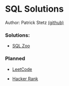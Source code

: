 # SQL Solutions

Author: Patrick Stetz  [(github)](https://github.com/pstetz/)

### Solutions:

- [SQL Zoo](https://sqlzoo.net/)

### Planned

- [LeetCode](https://leetcode.com/problemset/database/)

- [Hacker Rank](https://www.hackerrank.com/domains/sql)
